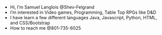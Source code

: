 - Hi, I’m Samuel Langlois @Shev-Felgrand
- I’m interested in Video games, Programming, Table Top RPGs like D&D
- I have learn a few different languages Java, Javascript, Python, HTML, and CSS/Bootstrap
- How to reach me @801-735-6025

<!---
Shev-Felgrand/Shev-Felgrand is a ✨ special ✨ repository because its `README.md` (this file) appears on your GitHub profile.
You can click the Preview link to take a look at your changes.
--->
